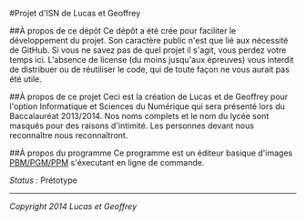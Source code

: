 #Projet d'ISN de Lucas et Geoffrey

##À propos de ce dépôt
Ce dépôt a été crée pour faciliter le développement du projet. Son caractère public n'est que lié aux nécessité de GitHub. Si vous ne savez pas de quel projet il s'agit, vous perdez votre temps ici. L'absence de license (du moins jusqu'aux épreuves) vous interdit de distribuer ou de réutiliser le code, qui de toute façon ne vous aurait pas été utile. 

##À propos de ce projet
Ceci est la création de Lucas et de Geoffrey pour l'option Informatique et Sciences du Numérique qui sera présenté lors du Baccalauréat 2013/2014.
Nos noms complets et le nom du lycée sont masqués pour des raisons d'intimité. Les personnes devant nous reconnaître nous reconnaîtront.

##À propos du programme
Ce programme est un éditeur basique d'images [PBM/PGM/PPM](http://fr.wikipedia.org/wiki/Portable_pixmap) s'éxecutant en ligne de commande.

*Status :* Prétotype


----------
*Copyright 2014 Lucas et Geoffrey*
